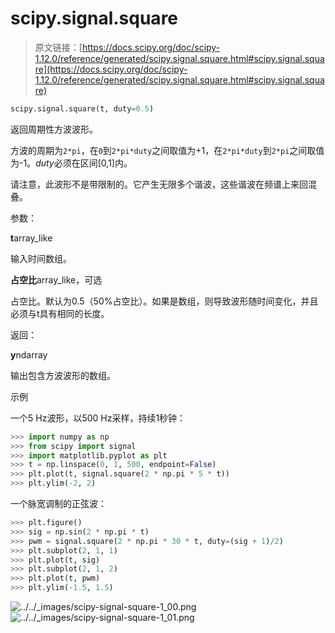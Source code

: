# scipy.signal.square

> 原文链接：[https://docs.scipy.org/doc/scipy-1.12.0/reference/generated/scipy.signal.square.html#scipy.signal.square](https://docs.scipy.org/doc/scipy-1.12.0/reference/generated/scipy.signal.square.html#scipy.signal.square)

```py
scipy.signal.square(t, duty=0.5)
```

返回周期性方波波形。

方波的周期为`2*pi`，在`0`到`2*pi*duty`之间取值为+1，在`2*pi*duty`到`2*pi`之间取值为-1。*duty*必须在区间[0,1]内。

请注意，此波形不是带限制的。它产生无限多个谐波，这些谐波在频谱上来回混叠。

参数：

**t**array_like

输入时间数组。

**占空比**array_like，可选

占空比。默认为0.5（50%占空比）。如果是数组，则导致波形随时间变化，并且必须与t具有相同的长度。

返回：

**y**ndarray

输出包含方波波形的数组。

示例

一个5 Hz波形，以500 Hz采样，持续1秒钟：

```py
>>> import numpy as np
>>> from scipy import signal
>>> import matplotlib.pyplot as plt
>>> t = np.linspace(0, 1, 500, endpoint=False)
>>> plt.plot(t, signal.square(2 * np.pi * 5 * t))
>>> plt.ylim(-2, 2) 
```

一个脉宽调制的正弦波：

```py
>>> plt.figure()
>>> sig = np.sin(2 * np.pi * t)
>>> pwm = signal.square(2 * np.pi * 30 * t, duty=(sig + 1)/2)
>>> plt.subplot(2, 1, 1)
>>> plt.plot(t, sig)
>>> plt.subplot(2, 1, 2)
>>> plt.plot(t, pwm)
>>> plt.ylim(-1.5, 1.5) 
```

![../../_images/scipy-signal-square-1_00.png](../Images/205b6a8f04c41fb14dd6bbdcf3547b2b.png)![../../_images/scipy-signal-square-1_01.png](../Images/72b766a8024ee6414c8d5723711383a8.png)

